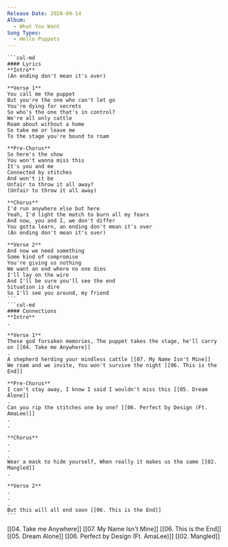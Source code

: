 ```yaml
---
Release Date: 2020-09-14
Album:
  - What You Want
Song Types:
  - Hello Puppets
---
```


````col
```col-md
#### Lyrics
**Intro**
(An ending don't mean it's over)

**Verse 1**
You call me the puppet
But you're the one who can't let go
You're dying for secrets
So who's the one that's in control?
We're all only cattle
Roam about without a home
So take me or leave me
To the stage you're bound to roam

**Pre-Chorus**
So here's the show
You won't wanna miss this
It's you and me
Connected by stitches
And won't it be
Unfair to throw it all away?
(Unfair to throw it all away)

**Chorus**
I'd run anywhere else but here
Yeah, I'd light the match to burn all my fears
And now, you and I, we don't differ
You gotta learn, an ending don't mean it's over
(An ending don't mean it's over)

**Verse 2**
And now we need something
Some kind of compromise
You're giving us nothing
We want an end where no one dies
I'll lay on the wire
And I'll be sure you'll see the end
Situation is dire
So I'll see you around, my friend
```
```col-md
#### Connections
**Intro**
.

**Verse 1**
These god forsaken memories, The puppet takes the stage, he'll carry on [[04. Take me Anywhere]]
.
A shepherd herding your mindless cattle [[07. My Name Isn't Mine]]
We roam and we invite, You won't survive the night [[06. This is the End]]

**Pre-Chorus**
I can't stay away, I know I said I wouldn't miss this [[05. Dream Alone]]
.
Can you rip the stitches one by one? [[06. Perfect by Design (Ft. AmaLee)]]
.
.

**Chorus**
.
.
.
Wear a mask to hide yourself, When really it makes us the same [[02. Mangled]]
.

**Verse 2**
.
.
.
But this will all end soon [[06. This is the End]]
```
````
[[04. Take me Anywhere]]
[[07. My Name Isn't Mine]]
[[06. This is the End]]
[[05. Dream Alone]]
[[06. Perfect by Design (Ft. AmaLee)]]
[[02. Mangled]]
